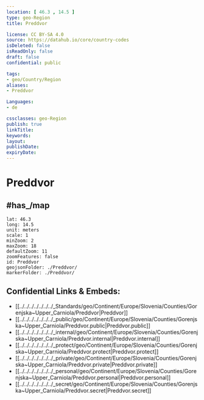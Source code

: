 ```yaml
---
location: [ 46.3 , 14.5 ] 
type: geo-Region
title: Preddvor

license: CC BY-SA 4.0
source: https://datahub.io/core/country-codes
isDeleted: false
isReadOnly: false
draft: false
confidential: public

tags:
- geo/Country/Region
aliases:
- Preddvor

Languages:
- de

cssclasses: geo-Region
publish: true
linkTitle: 
keywords: 
layout: 
publishDate: 
expiryDate: 
---
```


# Preddvor


## #has_/map 

```leaflet
lat: 46.3
long: 14.5
unit: meters
scale: 1
minZoom: 2 
maxZoom: 18
defaultZoom: 11
zoomFeatures: false 
id: Preddvor
geojsonFolder: ./Preddvor/
markerFolder: ./Preddvor/
```


## Confidential Links & Embeds: 
- [[../../../../../../../_Standards/geo/Continent/Europe/Slovenia/Counties/Gorenjska~Upper_Carniola/Preddvor|Preddvor]] 
- [[../../../../../../../_public/geo/Continent/Europe/Slovenia/Counties/Gorenjska~Upper_Carniola/Preddvor.public|Preddvor.public]] 
- [[../../../../../../../_internal/geo/Continent/Europe/Slovenia/Counties/Gorenjska~Upper_Carniola/Preddvor.internal|Preddvor.internal]] 
- [[../../../../../../../_protect/geo/Continent/Europe/Slovenia/Counties/Gorenjska~Upper_Carniola/Preddvor.protect|Preddvor.protect]] 
- [[../../../../../../../_private/geo/Continent/Europe/Slovenia/Counties/Gorenjska~Upper_Carniola/Preddvor.private|Preddvor.private]] 
- [[../../../../../../../_personal/geo/Continent/Europe/Slovenia/Counties/Gorenjska~Upper_Carniola/Preddvor.personal|Preddvor.personal]] 
- [[../../../../../../../_secret/geo/Continent/Europe/Slovenia/Counties/Gorenjska~Upper_Carniola/Preddvor.secret|Preddvor.secret]] 

